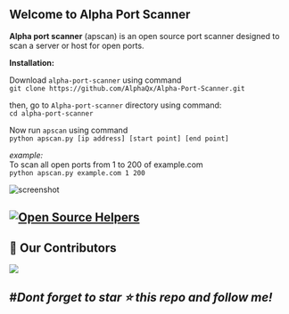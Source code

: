 ## Welcome to Alpha Port Scanner
**Alpha port scanner** (apscan) is an open source port scanner designed to scan a server or host for open ports. 

**Installation:**<br/>

Download `alpha-port-scanner` using command<br />
``` git clone https://github.com/AlphaQx/Alpha-Port-Scanner.git ``` <br />

then, go to `Alpha-port-scanner` directory using command: <br />
``` cd alpha-port-scanner ``` 

Now run `apscan` using command <br />
``` python apscan.py [ip address] [start point] [end point] ```
 
_*example:*_<br />
To scan all open ports from 1 to 200 of example.com <br/>
``` python apscan.py example.com 1 200 ```<br/>

![screenshot](https://user-images.githubusercontent.com/71433469/94832827-07bf9400-042c-11eb-8e06-73b5ae532ced.png)<br />

[![Open Source Helpers](https://www.codetriage.com/alphaqx/alpha-port-scanner/badges/users.svg)](https://www.codetriage.com/alphaqx/alpha-port-scanner)
---
## :handshake: Our Contributors
<a href="https://github.com/AlphaQx/Alpha-Port-Scanner/graphs/contributors">
  <img src="https://contrib.rocks/image?repo=AlphaQx/Alpha-Port-Scanner" />
</a>

 #*Dont forget to star :star: this repo and follow me!*
 ---
